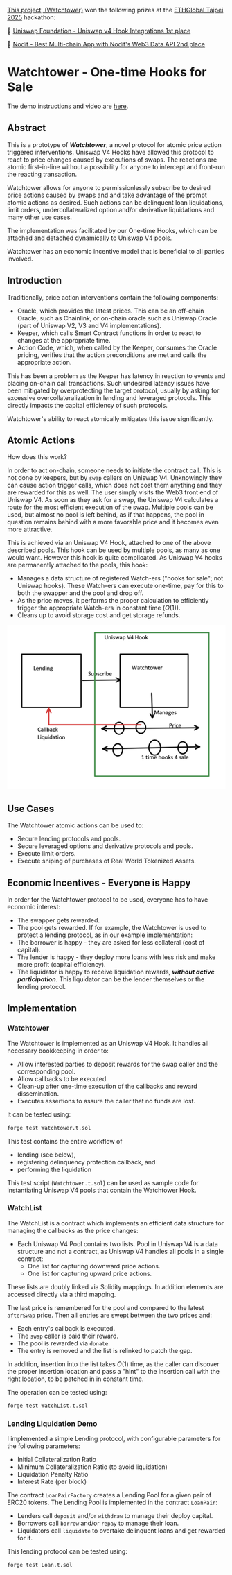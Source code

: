[This project, (Watchtower)](https://ethglobal.com/showcase/watchtower-d2c1o) won the following prizes at the [ETHGlobal Taipei 2025](https://ethglobal.com/events/taipei) hackathon:

🥇 [Uniswap Foundation - Uniswap v4 Hook Integrations 1st place](https://ethglobal.com/showcase/watchtower-d2c1o)

🥈 [Nodit - Best Multi-chain App with Nodit's Web3 Data API 2nd place](https://ethglobal.com/showcase/watchtower-d2c1o)


# Watchtower - One-time Hooks for Sale

The demo instructions and video are [here](./demo/README.md).

## Abstract

This is a prototype of ***Watchtower***,  a novel protocol for atomic price action triggered interventions. Uniswap V4 Hooks have allowed this protocol to
react to price changes caused by executions of swaps. The reactions are atomic first-in-line without a possibility for anyone to intercept
and front-run the reacting transaction.

Watchtower allows for anyone to permissionlessly subscribe to desired price actions caused by swaps and and take advantage of the prompt atomic actions as
desired. Such actions can be delinquent loan liquidations, limit orders, undercollateralized option and/or derivative liquidations and many other use cases.

The implementation was facilitated by our One-time Hooks, which can be attached and detached dynamically to Uniswap V4 pools.

Watchtower has an economic incentive model that is beneficial to all parties involved.

## Introduction

Traditionally, price action interventions contain the following components:
- Oracle, which provides the latest prices. This can be an off-chain Oracle, such as Chainlink, or on-chain oracle such as Uniswap Oracle (part of Uniswap V2, V3 and V4 implementations).
- Keeper, which calls Smart Contract functions in order to react to changes at the appropriate time.
- Action Code, which, when called by the Keeper, consumes the Oracle pricing, verifies that the action preconditions are met and calls the appropriate action.

This has been a problem as the Keeper has latency in reaction to events and placing on-chain call transactions. Such undesired latency issues have been mitigated
by overprotecting the target protocol, usually by asking for excessive overcollateralization in lending and leveraged protocols. This directly impacts the capital
efficiency of such protocols.

Watchtower's ability to react atomically mitigates this issue significantly.

## Atomic Actions

How does this work?

In order to act on-chain, someone needs to initiate the contract call. This is not done by keepers, but by `swap` callers on Uniswap V4. Unknowingly they can cause action trigger calls, which does not cost them anything and they are 
rewarded for this as well. The user simply visits the Web3 front end of Uniswap V4. As soon as they ask for a swap,
the Uniswap V4 calculates a route for the most efficient execution of the swap. Multiple pools can be used, but almost no pool is left behind, as if that happens, the pool in question remains behind with a more favorable price and it becomes even more attractive.  

This is achieved via an Uniswap V4 Hook, attached to one of the above described pools. This hook can be used by multiple pools, as many as one would want. However this hook is quite complicated. As Uniswap V4 hooks are permanently attached to the pools, this hook:
- Manages a data structure of registered Watch-ers ("hooks for sale"; not Uniswap hooks). These Watch-ers can execute one-time, pay
for this to both the swapper and the pool and drop off.
- As the price moves, it performs the proper calculation to efficiently trigger the appropriate Watch-ers in constant time ($O(1)$).
- Cleans up to avoid storage cost and get storage refunds.

![system](./docs/system.png)

## Use Cases

The Watchtower atomic actions can be used to:
- Secure lending protocols and pools.
- Secure leveraged options and derivative protocols and pools.
- Execute limit orders.
- Execute sniping of purchases of Real World Tokenized Assets. 

## Economic Incentives - Everyone is Happy

In order for the Watchtower protocol to be used, everyone has to have economic interest:
- The swapper gets rewarded.
- The pool gets rewarded.
If for example, the Watchtower is used to protect a lending protocol, as in our example implementation:
- The borrower is happy - they are asked for less collateral (cost of capital).
- The lender is happy - they deploy more loans with less risk and make more profit (capital efficiency).
- The liquidator is happy to receive liquidation rewards, ***without active participation***. This liquidator can be the lender themselves or the lending protocol.

## Implementation

### Watchtower

The Watchtower is implemented as an Uniswap V4 Hook.
It handles all necessary bookkeeping in order to:
- Allow interested parties to deposit rewards for the
swap caller and the corresponding pool.
- Allow callbacks to be executed.
- Clean-up after one-time execution of the callbacks
and reward dissemination.
- Executes assertions to assure the caller that no
funds are lost.

It can be tested using:
```zsh
forge test Watchtower.t.sol
```
This test contains the entire workflow of 
- lending (see below), 
- registering delinquency protection
callback, and
- performing the liquidation

This test script (`Watchtower.t.sol`) can be used as sample code for instantiating Uniswap V4 pools that contain the Watchtower Hook.

### WatchList

The WatchList is a contract which implements an efficient data structure for managing the callbacks as the price
changes:
- Each Uniswap V4 Pool contains two lists. Pool in Uniswap V4 is a data structure and not a contract, as Uniswap V4 handles all pools in a single contract:
    - One list for capturing downward price actions.
    - One list for capturing upward price actions.

These lists are doubly linked via Solidity mappings.
In addition elements are accessed directly via a third mapping.

The last price is remembered for the pool and compared to the latest `afterSwap` price. Then all entries are swept between the two prices and:
- Each entry's callback is executed.
- The `swap` caller is paid their reward.
- The pool is rewarded via `donate`.
- The entry is removed and the list is relinked to patch the gap.

In addition, insertion into the list takes $O(1)$ time, as the caller can discover the proper insertion
location and pass a "hint" to the insertion call with
the right location, to be patched in in constant time.


The operation can be tested using:
```zsh
forge test WatchList.t.sol
```

### Lending Liquidation Demo

I implemented a simple Lending protocol, with configurable parameters for the following parameters:
- Initial Collateralization Ratio
- Minimum Collateralization Ratio (to avoid liquidation)
- Liquidation Penalty Ratio
- Interest Rate (per block)

The contract `LoanPairFactory` creates a Lending Pool
for a given pair of ERC20 tokens. The Lending Pool is implemented in the contract `LoanPair`:
- Lenders call `deposit` and/or `withdraw` to manage their deploy capital. 
- Borrowers call `borrow` and/or `repay` to manage their loan.
- Liquidators call `liquidate` to overtake delinquent loans and get rewarded for it.

This lending protocol can be tested using:
```zsh
forge test Loan.t.sol
```
